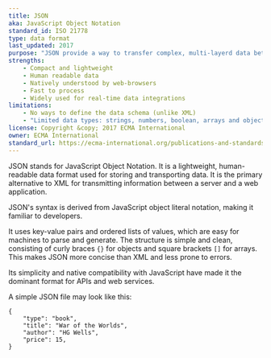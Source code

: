 ```yaml
---
title: JSON
aka: JavaScript Object Notation
standard_id: ISO 21778
type: data format
last_updated: 2017
purpose: "JSON provide a way to transfer complex, multi-layerd data between systems."
strengths:
    - Compact and lightweight
    - Human readable data
    - Natively understood by web-browsers
    - Fast to process
    - Widely used for real-time data integrations
limitations:
    - No ways to define the data schema (unlike XML)
    - "Limited data types: strings, numbers, boolean, arrays and objects (dates have to be converted to strings)"
license: Copyright &copy; 2017 ECMA International
owner: ECMA International
standard_url: https://ecma-international.org/publications-and-standards/standards/ecma-404/
---
```

JSON stands for JavaScript Object Notation. It is a lightweight, human-readable data format used for storing and transporting data. It is the primary alternative to XML for transmitting information between a server and a web application.

JSON's syntax is derived from JavaScript object literal notation, making it familiar to developers.

It uses key-value pairs and ordered lists of values, which are easy for machines to parse and generate. The structure is simple and clean, consisting of curly braces `{}` for objects and square brackets `[]` for arrays. This makes JSON more concise than XML and less prone to errors.

Its simplicity and native compatibility with JavaScript have made it the dominant format for APIs and web services.

A simple JSON file may look like this:

```
{
    "type": "book",
    "title": "War of the Worlds",
    "author": "HG Wells",
    "price": 15,
}
```